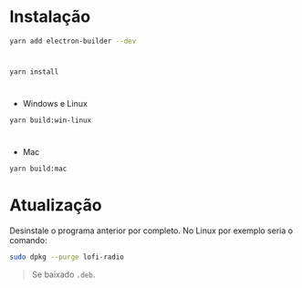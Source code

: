 # Instalação

```bash
yarn add electron-builder --dev
```
#
```bash
yarn install
```
#
- Windows e Linux
```bash
yarn build:win-linux
```
#
- Mac
```bash
yarn build:mac
```

# Atualização

Desinstale o programa anterior por completo.
No Linux por exemplo seria o comando:
```bash
sudo dpkg --purge lofi-radio
```
> Se baixado `.deb`.
